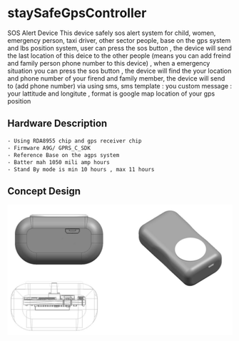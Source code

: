 # staySafeGpsController
SOS Alert Device
    This device safely sos alert system for child, women, emergency person, taxi driver, other sector people, base on the gps system and lbs position system, 
user can press the sos button , the device will send the last location of this deice to the other people (means you can add freind and family person phone number to this device) ,
when a emergency situation you can press the sos button , the device will find the your location and phone number of your firend and family member, the device will send to (add phone number) via using sms, 
sms template : 
  you custom message : your lattitude and longitute , format is google map location of your gps position
  
  ## Hardware Description
    - Using RDA8955 chip and gps receiver chip 
    - Firmware A9G/ GPRS_C_SDK
    - Reference Base on the agps system
    - Batter mah 1050 mili amp hours
    - Stand By mode is min 10 hours , max 11 hours 
  ## Concept Design 
 
  <img src="https://github.com/Trion/staySafeGpsController/blob/main/sosDevice.jpg" width="600"/>
    
